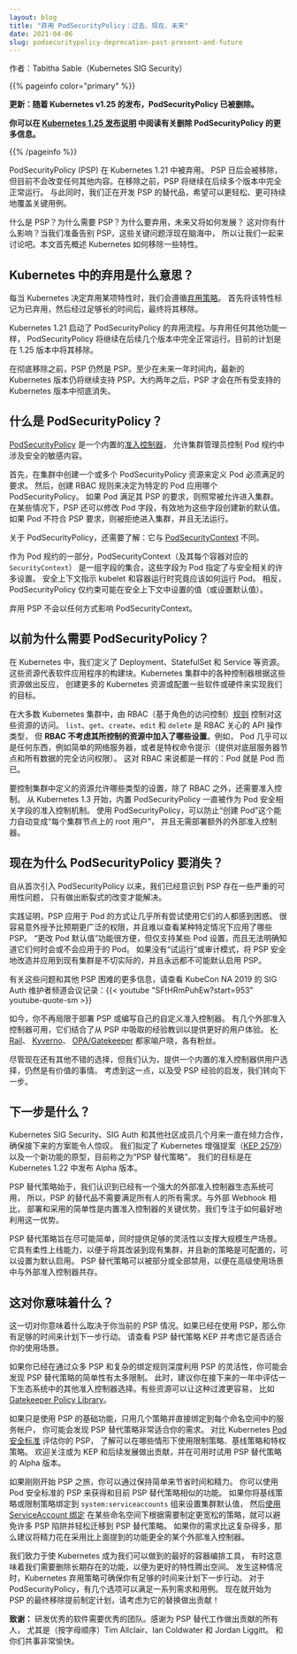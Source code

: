 ```yaml
---
layout: blog
title: "弃用 PodSecurityPolicy：过去、现在、未来"
date: 2021-04-06
slug: podsecuritypolicy-deprecation-past-present-and-future
---
```

<!--
title: "PodSecurityPolicy Deprecation: Past, Present, and Future"
-->

<!--
**Author:** Tabitha Sable (Kubernetes SIG Security)
-->
作者：Tabitha Sable（Kubernetes SIG Security）

{{% pageinfo color="primary" %}}
<!--
**Update:** *With the release of Kubernetes v1.25, PodSecurityPolicy has been removed.*
-->
**更新：随着 Kubernetes v1.25 的发布，PodSecurityPolicy 已被删除。**

<!--
*You can read more information about the removal of PodSecurityPolicy in the
[Kubernetes 1.25 release notes](/blog/2022/08/23/kubernetes-v1-25-release/#pod-security-changes).*
-->
**你可以在 [Kubernetes 1.25 发布说明](/zh-cn/blog/2022/08/23/kubernetes-v1-25-release/#pod-security-changes)
中阅读有关删除 PodSecurityPolicy 的更多信息。**

{{% /pageinfo %}}

<!--
PodSecurityPolicy (PSP) is being deprecated in Kubernetes 1.21, to be released later this week.
This starts the countdown to its removal, but doesn’t change anything else.
PodSecurityPolicy will continue to be fully functional for several more releases before being removed completely.
In the meantime, we are developing a replacement for PSP that covers key use cases more easily and sustainably.
-->
PodSecurityPolicy (PSP) 在 Kubernetes 1.21 中被弃用。<!--to be released later this week这句感觉没必要翻译，非漏译-->
PSP 日后会被移除，但目前不会改变任何其他内容。在移除之前，PSP 将继续在后续多个版本中完全正常运行。
与此同时，我们正在开发 PSP 的替代品，希望可以更轻松、更可持续地覆盖关键用例。

<!--
What are Pod Security Policies? Why did we need them? Why are they going away, and what’s next?
How does this affect you? These key questions come to mind as we prepare to say goodbye to PSP,
so let’s walk through them together. We’ll start with an overview of how features get removed from Kubernetes.
-->
什么是 PSP？为什么需要 PSP？为什么要弃用，未来又将如何发展？
这对你有什么影响？当我们准备告别 PSP，这些关键问题浮现在脑海中，
所以让我们一起来讨论吧。本文首先概述 Kubernetes 如何移除一些特性。

<!--
## What does deprecation mean in Kubernetes?
-->
## Kubernetes 中的弃用是什么意思？

<!--
Whenever a Kubernetes feature is set to go away, our [deprecation policy](/docs/reference/using-api/deprecation-policy/)
is our guide. First the feature is marked as deprecated, then after enough time has passed, it can finally be removed.
-->
每当 Kubernetes 决定弃用某项特性时，我们会遵循[弃用策略](/zh-cn/docs/reference/using-api/deprecation-policy/)。
首先将该特性标记为已弃用，然后经过足够长的时间后，最终将其移除。

<!--
Kubernetes 1.21 starts the deprecation process for PodSecurityPolicy. As with all feature deprecations,
PodSecurityPolicy will continue to be fully functional for several more releases.
The current plan is to remove PSP from Kubernetes in the 1.25 release.
-->
Kubernetes 1.21 启动了 PodSecurityPolicy 的弃用流程。与弃用任何其他功能一样，
PodSecurityPolicy 将继续在后续几个版本中完全正常运行。目前的计划是在 1.25 版本中将其移除。

<!--
Until then, PSP is still PSP. There will be at least a year during which the newest Kubernetes releases will
still support PSP, and nearly two years until PSP will pass fully out of all supported Kubernetes versions.
-->
在彻底移除之前，PSP 仍然是 PSP。至少在未来一年时间内，最新的 Kubernetes
版本仍将继续支持 PSP。大约两年之后，PSP 才会在所有受支持的 Kubernetes 版本中彻底消失。

<!--
## What is PodSecurityPolicy?
-->
## 什么是 PodSecurityPolicy？

<!--
[PodSecurityPolicy](/docs/concepts/security/pod-security-policy/) is
a built-in [admission controller](/blog/2019/03/21/a-guide-to-kubernetes-admission-controllers/)
that allows a cluster administrator to control security-sensitive aspects of the Pod specification.
-->
[PodSecurityPolicy](/zh-cn/docs/concepts/security/pod-security-policy/)
是一个内置的[准入控制器](/blog/2019/03/21/a-guide-to-kubernetes-admission-controllers/)，
允许集群管理员控制 Pod 规约中涉及安全的敏感内容。

<!--
First, one or more PodSecurityPolicy resources are created in a cluster to define the requirements Pods must meet.
Then, RBAC rules are created to control which PodSecurityPolicy applies to a given pod.
If a pod meets the requirements of its PSP, it will be admitted to the cluster as usual.
In some cases, PSP can also modify Pod fields, effectively creating new defaults for those fields.
If a Pod does not meet the PSP requirements, it is rejected, and cannot run.
-->
首先，在集群中创建一个或多个 PodSecurityPolicy 资源来定义 Pod 必须满足的要求。
然后，创建 RBAC 规则来决定为特定的 Pod 应用哪个 PodSecurityPolicy。
如果 Pod 满足其 PSP 的要求，则照常被允许进入集群。
在某些情况下，PSP 还可以修改 Pod 字段，有效地为这些字段创建新的默认值。
如果 Pod 不符合 PSP 要求，则被拒绝进入集群，并且无法运行。

<!--
One more important thing to know about PodSecurityPolicy: it’s not the same as
[PodSecurityContext](/docs/reference/kubernetes-api/workload-resources/pod-v1/#security-context).
-->
关于 PodSecurityPolicy，还需要了解：它与
[PodSecurityContext](/zh-cn/docs/reference/kubernetes-api/workload-resources/pod-v1/#security-context) 不同。

<!--
A part of the Pod specification, PodSecurityContext (and its per-container counterpart `SecurityContext`)
is the collection of fields that specify many of the security-relevant settings for a Pod.
The security context dictates to the kubelet and container runtime how the Pod should actually be run.
In contrast, the PodSecurityPolicy only constrains (or defaults) the values that may be set on the security context.
-->
作为 Pod 规约的一部分，PodSecurityContext（及其每个容器对应的 `SecurityContext`）
是一组字段的集合，这些字段为 Pod 指定了与安全相关的许多设置。
安全上下文指示 kubelet 和容器运行时究竟应该如何运行 Pod。
相反，PodSecurityPolicy 仅约束可能在安全上下文中设置的值（或设置默认值）。

<!--
The deprecation of PSP does not affect PodSecurityContext in any way.
-->
弃用 PSP 不会以任何方式影响 PodSecurityContext。

<!--
## Why did we need PodSecurityPolicy?
-->
## 以前为什么需要 PodSecurityPolicy？

<!--
In Kubernetes, we define resources such as Deployments, StatefulSets, and Services that
represent the building blocks of software applications. The various controllers inside
a Kubernetes cluster react to these resources, creating further Kubernetes resources or
configuring some software or hardware to accomplish our goals.
-->
在 Kubernetes 中，我们定义了 Deployment、StatefulSet 和 Service 等资源。
这些资源代表软件应用程序的构建块。Kubernetes 集群中的各种控制器根据这些资源做出反应，
创建更多的 Kubernetes 资源或配置一些软件或硬件来实现我们的目标。

<!--
In most Kubernetes clusters, 
RBAC (Role-Based Access Control) [rules](/docs/reference/access-authn-authz/rbac/#role-and-clusterrole)
control access to these resources. `list`, `get`, `create`, `edit`, and `delete` are
the sorts of API operations that RBAC cares about,
but _RBAC does not consider what settings are being put into the resources it controls_.
For example, a Pod can be almost anything from a simple webserver to
a privileged command prompt offering full access to the underlying server node and all the data.
It’s all the same to RBAC: a Pod is a Pod is a Pod.
-->
在大多数 Kubernetes 集群中，由 RBAC（基于角色的访问控制）[规则](/zh-cn/docs/reference/access-authn-authz/rbac/#role-and-clusterrole)
控制对这些资源的访问。 `list`、`get`、`create`、`edit` 和 `delete` 是 RBAC 关心的 API 操作类型，
但 **RBAC 不考虑其所控制的资源中加入了哪些设置**。例如，
Pod 几乎可以是任何东西，例如简单的网络服务器，或者是特权命令提示（提供对底层服务器节点和所有数据的完全访问权限）。
这对 RBAC 来说都是一样的：Pod 就是 Pod 而已。

<!--
To control what sorts of settings are allowed in the resources defined in your cluster,
you need Admission Control in addition to RBAC. Since Kubernetes 1.3,
PodSecurityPolicy has been the built-in way to do that for security-related Pod fields.
Using PodSecurityPolicy, you can prevent “create Pod” from automatically meaning “root on every cluster node,”
without needing to deploy additional external admission controllers.
-->
要控制集群中定义的资源允许哪些类型的设置，除了 RBAC 之外，还需要准入控制。
从 Kubernetes 1.3 开始，内置 PodSecurityPolicy 一直被作为 Pod 安全相关字段的准入控制机制。
使用 PodSecurityPolicy，可以防止“创建 Pod”这个能力自动变成“每个集群节点上的 root 用户”，
并且无需部署额外的外部准入控制器。

<!--
## Why is PodSecurityPolicy going away?
-->
## 现在为什么 PodSecurityPolicy 要消失？

<!--
In the years since PodSecurityPolicy was first introduced, we have realized that
PSP has some serious usability problems that can’t be addressed without making breaking changes.
-->
自从首次引入 PodSecurityPolicy 以来，我们已经意识到 PSP 存在一些严重的可用性问题，
只有做出断裂式的改变才能解决。

<!--
The way PSPs are applied to Pods has proven confusing to nearly everyone that has attempted to use them.
It is easy to accidentally grant broader permissions than intended,
and difficult to inspect which PSP(s) apply in a given situation. The “changing Pod defaults” feature can be handy,
but is only supported for certain Pod settings and it’s not obvious when they will or will not apply to your Pod.
Without a “dry run” or audit mode, it’s impractical to retrofit PSP to existing clusters safely,
and it’s impossible for PSP to ever be enabled by default.
-->
实践证明，PSP 应用于 Pod 的方式让几乎所有尝试使用它们的人都感到困惑。
很容易意外授予比预期更广泛的权限，并且难以查看某种特定情况下应用了哪些 PSP。
“更改 Pod 默认值”功能很方便，但仅支持某些 Pod 设置，而且无法明确知道它们何时会或不会应用于的 Pod。
如果没有“试运行”或审计模式，将 PSP 安全地改造并应用到现有集群是不切实际的，并且永远都不可能默认启用 PSP。

<!--
For more information about these and other PSP difficulties, check out
SIG Auth’s KubeCon NA 2019 Maintainer Track session video:{{< youtube "SFtHRmPuhEw?start=953" youtube-quote-sm >}}
-->
有关这些问题和其他 PSP 困难的更多信息，请查看
KubeCon NA 2019 的 SIG Auth 维护者频道会议记录：{{< youtube "SFtHRmPuhEw?start=953" youtube-quote-sm >}}

<!--
Today, you’re not limited only to deploying PSP or writing your own custom admission controller.
Several external admission controllers are available that incorporate lessons learned from PSP to
provide a better user experience. [K-Rail](https://github.com/cruise-automation/k-rail),
[Kyverno](https://github.com/kyverno/kyverno/), and
[OPA/Gatekeeper](https://github.com/open-policy-agent/gatekeeper/) are all well-known, and each has its fans.
-->
如今，你不再局限于部署 PSP 或编写自己的自定义准入控制器。
有几个外部准入控制器可用，它们结合了从 PSP 中吸取的经验教训以提供更好的用户体验。
[K-Rail](https://github.com/cruise-automation/k-rail)、
[Kyverno](https://github.com/kyverno/kyverno/)、
[OPA/Gatekeeper](https://github.com/open-policy-agent/gatekeeper/) 都家喻户晓，各有粉丝。

<!--
Although there are other good options available now, we believe there is still value in
having a built-in admission controller available as a choice for users. With this in mind,
we turn toward building what’s next, inspired by the lessons learned from PSP.
-->
尽管现在还有其他不错的选择，但我们认为，提供一个内置的准入控制器供用户选择，仍然是有价值的事情。
考虑到这一点，以及受 PSP 经验的启发，我们转向下一步。

<!--
## What’s next?
-->
## 下一步是什么？

<!--
Kubernetes SIG Security, SIG Auth, and a diverse collection of other community members
have been working together for months to ensure that what’s coming next is going to be awesome.
We have developed a Kubernetes Enhancement Proposal ([KEP 2579](https://github.com/kubernetes/enhancements/issues/2579))
and a prototype for a new feature, currently being called by the temporary name "PSP Replacement Policy."
We are targeting an Alpha release in Kubernetes 1.22.
-->
Kubernetes SIG Security、SIG Auth 和其他社区成员几个月来一直在倾力合作，确保接下来的方案能令人惊叹。
我们拟定了 Kubernetes 增强提案（[KEP 2579](https://github.com/kubernetes/enhancements/issues/2579)）
以及一个新功能的原型，目前称之为“PSP 替代策略”。
我们的目标是在 Kubernetes 1.22 中发布 Alpha 版本。

<!--
PSP Replacement Policy starts with the realization that
since there is a robust ecosystem of external admission controllers already available,
PSP’s replacement doesn’t need to be all things to all people.
Simplicity of deployment and adoption is the key advantage a built-in admission controller has
compared to an external webhook, so we have focused on how to best utilize that advantage.
-->
PSP 替代策略始于，我们认识到已经有一个强大的外部准入控制器生态系统可用，
所以，PSP 的替代品不需要满足所有人的所有需求。与外部 Webhook 相比，
部署和采用的简单性是内置准入控制器的关键优势。我们专注于如何最好地利用这一优势。

<!--
PSP Replacement Policy is designed to be as simple as practically possible
while providing enough flexibility to really be useful in production at scale.
It has soft rollout features to enable retrofitting it to existing clusters,
and is configurable enough that it can eventually be active by default.
It can be deactivated partially or entirely, to coexist with external admission controllers for advanced use cases.
-->
PSP 替代策略旨在尽可能简单，同时提供足够的灵活性以支撑大规模生产场景。
它具有柔性上线能力，以便于将其改装到现有集群，并且新的策略是可配置的，可以设置为默认启用。
PSP 替代策略可以被部分或全部禁用，以便在高级使用场景中与外部准入控制器共存。

<!--
## What does this mean for you?
-->
## 这对你意味着什么？

<!--
What this all means for you depends on your current PSP situation.
If you’re already using PSP, there’s plenty of time to plan your next move.
Please review the PSP Replacement Policy KEP and think about how well it will suit your use case.
-->
这一切对你意味着什么取决于你当前的 PSP 情况。如果已经在使用 PSP，那么你有足够的时间来计划下一步行动。
请查看 PSP 替代策略 KEP 并考虑它是否适合你的使用场景。

<!--
If you’re making extensive use of the flexibility of PSP with numerous PSPs and complex binding rules,
you will likely find the simplicity of PSP Replacement Policy too limiting.
Use the next year to evaluate the other admission controller choices in the ecosystem.
There are resources available to ease this transition,
such as the [Gatekeeper Policy Library](https://github.com/open-policy-agent/gatekeeper-library).
-->
如果你已经在通过众多 PSP 和复杂的绑定规则深度利用 PSP 的灵活性，你可能会发现 PSP 替代策略的简单性有太多限制。
此时，建议你在接下来的一年中评估一下生态系统中的其他准入控制器选择。有些资源可以让这种过渡更容易，
比如 [Gatekeeper Policy Library](https://github.com/open-policy-agent/gatekeeper-library)。

<!--
If your use of PSP is relatively simple, with a few policies and straightforward binding to
service accounts in each namespace, you will likely find PSP Replacement Policy to be a good match for your needs.
Evaluate your PSPs compared to the Kubernetes [Pod Security Standards](/docs/concepts/security/pod-security-standards/)
to get a feel for where you’ll be able to use the Restricted, Baseline, and Privileged policies.
Please follow along with or contribute to the KEP and subsequent development,
and try out the Alpha release of PSP Replacement Policy when it becomes available.
-->
如果只是使用 PSP 的基础功能，只用几个策略并直接绑定到每个命名空间中的服务帐户，
你可能会发现 PSP 替代策略非常适合你的需求。
对比 Kubernetes [Pod 安全标准](/zh-cn/docs/concepts/security/pod-security-standards/) 评估你的 PSP，
了解可以在哪些情形下使用限制策略、基线策略和特权策略。
欢迎关注或为 KEP 和后续发展做出贡献，并在可用时试用 PSP 替代策略的 Alpha 版本。

<!--
If you’re just beginning your PSP journey, you will save time and effort by keeping it simple.
You can approximate the functionality of PSP Replacement Policy today by using the Pod Security Standards’ PSPs.
If you set the cluster default by binding a Baseline or Restricted policy to the `system:serviceaccounts` group,
and then make a more-permissive policy available as needed in certain
Namespaces [using ServiceAccount bindings](/docs/concepts/policy/pod-security-policy/#run-another-pod),
you will avoid many of the PSP pitfalls and have an easy migration to PSP Replacement Policy.
If your needs are much more complex than this, your effort is probably better spent adopting
one of the more fully-featured external admission controllers mentioned above.
-->
如果刚刚开始 PSP 之旅，你可以通过保持简单来节省时间和精力。
你可以使用 Pod 安全标准的 PSP 来获得和目前 PSP 替代策略相似的功能。
如果你将基线策略或限制策略绑定到 `system:serviceaccounts` 组来设置集群默认值，
然后[使用 ServiceAccount 绑定](/zh-cn/docs/concepts/policy/pod-security-policy/#run-another-pod)
在某些命名空间下根据需要制定更宽松的策略，就可以避免许多 PSP 陷阱并轻松迁移到 PSP 替代策略。
如果你的需求比这复杂得多，那么建议将精力花在采用比上面提到的功能更全的某个外部准入控制器。

<!--
We’re dedicated to making Kubernetes the best container orchestration tool we can,
and sometimes that means we need to remove longstanding features to make space for better things to come.
When that happens, the Kubernetes deprecation policy ensures you have plenty of time to plan your next move.
In the case of PodSecurityPolicy, several options are available to suit a range of needs and use cases.
Start planning ahead now for PSP’s eventual removal, and please consider contributing to its replacement! Happy securing!
-->
我们致力于使 Kubernetes 成为我们可以做到的最好的容器编排工具，
有时这意味着我们需要删除长期存在的功能，以便为更好的特性腾出空间。
发生这种情况时，Kubernetes 弃用策略可确保你有足够的时间来计划下一步行动。
对于 PodSecurityPolicy，有几个选项可以满足一系列需求和用例。
现在就开始为 PSP 的最终移除提前制定计划，请考虑为它的替换做出贡献！<!--omitted "Happy securing!" as suggested-->

<!--
**Acknowledgment:** It takes a wonderful group to make wonderful software.
Thanks are due to everyone who has contributed to the PSP replacement effort,
especially (in alphabetical order) Tim Allclair, Ian Coldwater, and Jordan Liggitt.
It’s been a joy to work with y’all on this.
-->
**致谢：** 研发优秀的软件需要优秀的团队。感谢为 PSP 替代工作做出贡献的所有人，
尤其是（按字母顺序）Tim Allclair、Ian Coldwater 和 Jordan Liggitt。
和你们共事非常愉快。
